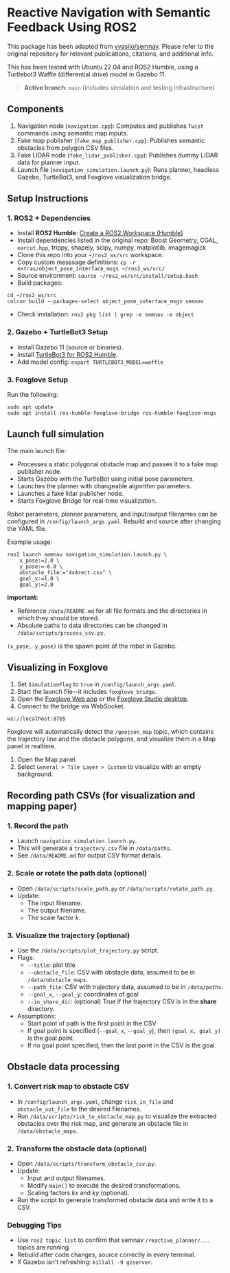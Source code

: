 # Reactive Navigation with Semantic Feedback Using ROS2

This package has been adapted from [vvasilo/semnav](https://github.com/vvasilo/semnav). Please refer to the original repository for relevant publications, citations, and additional info.

This has been tested with Ubuntu 22.04 and ROS2 Humble, using a Turtlebot3 Waffle (differential drive) model in Gazebo 11.

>**Active branch**: `main` (includes simulation and testing infrastructure)

## Components
1. Navigation node (`navigation.cpp`): Computes and publishes `Twist` commands using semantic map inputs.
2. Fake map publisher (`fake_map_publisher.cpp`): Publishes semantic obstacles from polygon CSV files.
3. Fake LIDAR node (`fake_lidar_publisher.cpp`): Publishes dummy LIDAR data for planner input.
4. Launch file (`navigation_simulation.launch.py`): Runs planner, headless Gazebo, TurtleBot3, and Foxglove visualization bridge.

## Setup Instructions

### 1. ROS2 + Dependencies

- Install **ROS2 Humble**: [Create a ROS2 Workspace (Humble)](https://docs.ros.org/en/humble/Tutorials/Beginner-Client-Libraries/Creating-A-Workspace/Creating-A-Workspace.html)
- Install dependencies listed in the original repo: Boost Geometry, CGAL, `earcut.hpp`, trippy, shapely, scipy, numpy, matplotlib, imagemagick
- Clone this repo into your `~/ros2_ws/src` workspace.
- Copy custom messsage definitions: `cp -r extras/object_pose_interface_msgs ~/ros2_ws/src/`
- Source environment: `source ~/ros2_ws/src/install/setup.bash`
- Build packages:
```
cd ~/ros2_ws/src
colcon build --packages-select object_pose_interface_msgs semnav
```
- Check installation: `ros2 pkg list | grep -e semnav -e object`

### 2. Gazebo + TurtleBot3 Setup

- Install Gazebo 11 (source or binaries).
- Install [TurtleBot3 for ROS2 Humble](https://emanual.robotis.com/docs/en/platform/turtlebot3/quick-start/).
- Add model config: ```export TURTLEBOT3_MODEL=waffle```

### 3. Foxglove Setup
Run the following:
```
sudo apt update
sudo apt install ros-humble-foxglove-bridge ros-humble-foxglove-msgs
```

## Launch full simulation
The main launch file:
- Processes a static polygonal obstacle map and passes it to a fake map publisher node.
- Starts Gazebo with the TurtleBot using initial pose parameters.
- Launches the planner with changeable algorithm parameters.
- Launches a fake lidar publisher node.
- Starts Foxglove Bridge for real-time visualization.

Robot parameters, planner parameters, and input/output filenames can be configured in `/config/launch_args.yaml`. Rebuild and source after changing the YAML file.

Example usage:
```
ros2 launch semnav navigation_simulation.launch.py \
    x_pose:=2.0 \
    y_pose:=-6.0 \
    obstacle_file:="4x4rect.csv" \
    goal_x:=1.0 \
    goal_y:=2.0
```

**Important:**
- Reference `/data/README.md` for all file formats and the directories in which they should be stored.
- Absolute paths to data directories can be changed in `/data/scripts/process_csv.py`.

`(x_pose, y_pose)` is the spawn point of the robot in Gazebo.
 
## Visualizing in Foxglove
1. Set `SimulationFlag` to `true` in `/config/launch_args.yaml`. 
2. Start the launch file--it includes `foxglove_bridge`.
3. Open the [Foxglove Web app](https://app.foxglove.dev) or the [Foxglove Studio desktop](https://foxglove.dev/download).
4. Connect to the bridge via WebSocket.
``` WebSocket URL
ws://localhost:8765
```

Foxglove will automatically detect the `/geojson_map` topic, which contains the trajectory line and the obstacle polygons, and visualize them in a Map panel in realtime.
1. Open the Map panel.
2. Select `General > Tile Layer > Custom` to visualize with an empty background.

## Recording path CSVs (for visualization and mapping paper)
### 1. Record the path
- Launch `navigation_simulation.launch.py`.
- This will generate a `trajectory.csv` file in `/data/paths`.
- See `/data/README.md` for output CSV format details.

### 2. Scale or rotate the path data (optional)
- Open `/data/scripts/scale_path.py` or `/data/scripts/rotate_path.py`.
- Update:
    - The input filename.
    - The output filename.
    - The scale factor *k*.

### 3. Visualize the trajectory (optional)
- Use the `/data/scripts/plot_trajectory.py` script.
- Flags:
    - `--title`: plot title
    - `--obstacle_file`: CSV with obstacle data, assumed to be in `/data/obstacle_maps`.
    - `--path_file`: CSV with trajectory data, assumed to be in `/data/paths`.
    - `--goal_x`, `--goal_y`: coordinates of goal
    - `--in_share_dir`: (optional) True if the trajectory CSV is in the **share** directory.
- Assumptions:
    - Start point of path is the first point in the CSV
    - If goal point is specified (`--goal_x`, `--goal_y`), then `(goal_x, goal_y)` is the goal point.
    - If no goal point specified, then the last point in the CSV is the goal.

## Obstacle data processing
### 1. Convert risk map to obstacle CSV
- In `/config/launch_args.yaml`, change `risk_in_file` and `obstacle_out_file` to the desired filenames.
- Run `/data/scripts/risk_to_obstacle_map.py` to visualize the extracted obstacles over the risk map, and generate an obstacle file in `/data/obstacle_maps`.

### 2. Transform the obstacle data (optional)
- Open `/data/scripts/transform_obstacle_csv.py`. 
- Update:
    - Input and output filenames.
    - Modify `main()` to execute the desired transformations.
    - Scaling factors *kx* and *ky* (optional).
- Run the script to generate transformed obstacle data and write it to a CSV.

### Debugging Tips
- Use `ros2 topic list` to confirm that semnav `/reactive_planner/...` topics are running.
- Rebuild after code changes, source correctly in every terminal.
- If Gazebo isn't refreshing: `killall -9 gzserver`.
